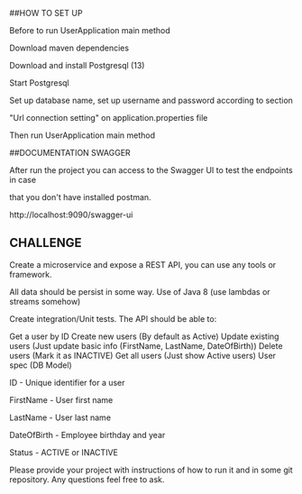 ##HOW TO SET UP

Before to run UserApplication main method

Download maven dependencies

Download and install Postgresql (13)

Start Postgresql

Set up database name, set up username and password according to section 

"Url connection setting" on application.properties file

Then run UserApplication main method

##DOCUMENTATION SWAGGER

After run the project you can access to the Swagger UI to test the endpoints in case

that you don't have installed postman.

http://localhost:9090/swagger-ui

## CHALLENGE

Create a microservice and expose a REST API, you can use any tools or framework.

All data should be persist in some way.
Use of Java 8 (use lambdas or streams somehow)

Create integration/Unit tests. 
The API should be able to:

Get a user by ID
Create new users (By default as Active)
Update existing users (Just update basic info (FirstName, LastName, DateOfBirth))
Delete users (Mark it as INACTIVE)
Get all users (Just show Active users)
User spec (DB Model)

ID - Unique identifier for a user

FirstName - User first name

LastName - User last name

DateOfBirth - Employee birthday and year

Status - ACTIVE or INACTIVE

Please provide your project with instructions of how to run it and in some git repository. Any questions feel free to ask.